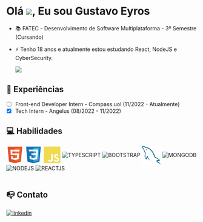 <link rel="stylesheet" href="https://cdn.jsdelivr.net/gh/devicons/devicon@v2.15.1/devicon.min.css">
          
<h1 align="left">Olá <img src="https://raw.githubusercontent.com/kaueMarques/kaueMarques/master/hi.gif" height="30px">, Eu sou Gustavo Eyros</h1>


- :books: FATEC - Desenvolvimento de Software Multiplataforma - 3º Semestre (Cursando)



- ⚡ Tenho 18 anos e atualmente estou estudando React, NodeJS e CyberSecurity.<br>

  
  <img height="170em" src="https://github-readme-stats.vercel.app/api/top-langs/?username=gustavoeyros&layout=compact&langs_count=7&theme=tokyonight"/><br>
  
  
<div align="left">  

   ## :office: Experiências
          
- [ ] Front-end Developer Intern - Compass.uol (11/2022 - Atualmente)         
- [x] Tech Intern - Angelus (08/2022 - 11/2022) 

</div>


<div align="left">
          
  ## :computer: Habilidades

<div style="display: inline_block;">
  <img align="center" alt="HTML" height="45" src="https://raw.githubusercontent.com/devicons/devicon/master/icons/html5/html5-original.svg">
  <img align="center" alt="CSS" height="45" src="https://raw.githubusercontent.com/devicons/devicon/master/icons/css3/css3-original.svg">
  <img align="center" alt="JS" height="45" src="https://raw.githubusercontent.com/devicons/devicon/master/icons/javascript/javascript-plain.svg">
  <img  align="center" alt="TYPESCRIPT" height="47" src="https://cdn.jsdelivr.net/gh/devicons/devicon/icons/typescript/typescript-original.svg" />          
  <img align="center" alt="BOOTSTRAP" height="60" src="https://cdn.jsdelivr.net/gh/devicons/devicon/icons/bootstrap/bootstrap-original.svg" />
  <img align="center" alt="MYSQL" height="50" src="https://raw.githubusercontent.com/devicons/devicon/master/icons/mysql/mysql-plain.svg">
  <img align="center" alt="MONGODB" height="50" src="https://cdn.jsdelivr.net/gh/devicons/devicon/icons/mongodb/mongodb-original.svg" /> 
  <img align="center" alt="NODEJS" height="50" src="https://cdn.jsdelivr.net/gh/devicons/devicon/icons/nodejs/nodejs-plain.svg">
  <img align="center" alt="REACTJS" height="50"  src="https://cdn.jsdelivr.net/gh/devicons/devicon/icons/react/react-original.svg" />     
     
  </div>
          
  

<br>

##  :mailbox_with_no_mail: Contato

<a href="https://linkedin.com/in/gustavo-eyros-009665218?" target="_blank">
  <img align="center" alt="linkedin" height="45" src="https://cdn.jsdelivr.net/gh/devicons/devicon/icons/linkedin/linkedin-original.svg"/>
</a>

  
</div>
